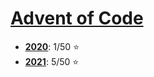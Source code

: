 # [Advent of Code](https://adventofcode.com)

- [**2020**](https://adventofcode.com/2020): 1/50 :star:
- [**2021**](https://adventofcode.com/2021): 5/50 :star:
